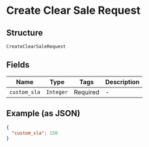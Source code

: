 
# Create Clear Sale Request

## Structure

`CreateClearSaleRequest`

## Fields

| Name | Type | Tags | Description |
|  --- | --- | --- | --- |
| `custom_sla` | `Integer` | Required | - |

## Example (as JSON)

```json
{
  "custom_sla": 150
}
```

